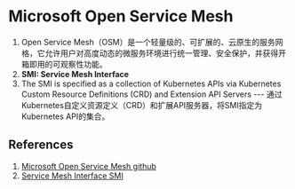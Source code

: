 # Microsoft Open Service Mesh

1. Open Service Mesh（OSM）是一个轻量级的、可扩展的、云原生的服务网格，它允许用户对高度动态的微服务环境进行统一管理、安全保护，并获得开箱即用的可观察性功能。
2. **SMI: Service Mesh Interface**
3. The SMI is specified as a collection of Kubernetes APIs via Kubernetes Custom Resource Definitions (CRD) and Extension API Servers --- 通过Kubernetes自定义资源定义（CRD）和扩展API服务器，将SMI指定为Kubernetes API的集合。


## References
1. [Microsoft Open Service Mesh github](https://github.com/openservicemesh/osm)
2. [Service Mesh Interface SMI](https://smi-spec.io/)